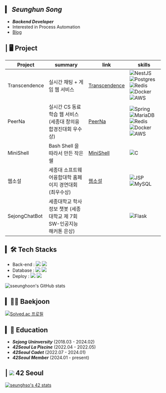 ## ▎ ***Seunghun Song***
- ***Backend Developer***
- Interested in Process Automation
- [Blog](https://velog.io/@sseunghoon/posts)

## | 🖥️ Project
|Project | summary| link|skills|
|---|---|---|---|
|Transcendence|실시간 채팅 + 게임 웹 서비스|[Transcendence](https://github.com/Transcendence-Animal-Crossing/backend)|![NestJS](https://img.shields.io/badge/nestjs-E0234E?style=for-the-badge&logo=nestjs&logoColor=#E0234E) ![Postgres](https://img.shields.io/badge/postgresql-4169E1?style=for-the-badge&logo=postgresql&logoColor=white) ![Redis](https://img.shields.io/badge/redis-DC382D?style=for-the-badge&logo=redis&logoColor=white) ![Docker](https://img.shields.io/badge/docker-2496ED?style=for-the-badge&logo=docker&logoColor=white) ![AWS](https://img.shields.io/badge/AmazonAWS-232F3E?style=for-the-badge&logo=AmazonAWS&logoColor=white)
|PeerNa|실시간 CS 동료학습 웹 서비스 (세종대 창의융합경진대회 우수상)|[PeerNa](https://github.com/PeerNA/Backend)|![Spring](https://img.shields.io/badge/Spring-6DB33F?style=for-the-badge&logo=Spring&logoColor=white) ![MariaDB](https://img.shields.io/badge/mariadb-003545?style=for-the-badge&logo=mariadb&logoColor=white) ![Redis](https://img.shields.io/badge/redis-DC382D?style=for-the-badge&logo=DC382D&logoColor=white)![Docker](https://img.shields.io/badge/docker-2496ED?style=for-the-badge&logo=docker&logoColor=white) ![AWS](https://img.shields.io/badge/AmazonAWS-232F3E?style=for-the-badge&logo=AmazonAWS&logoColor=white)
|MiniShell|Bash Shell 을 따라서 만든 작은 쉘|[MiniShell](https://github.com/Morning-Shell/Morning-Shell)|![C](https://img.shields.io/badge/c-A8B9CC?style=for-the-badge&logo=c&logoColor=white)
|웹소설|세종대 소프트웨어융합대학 홈페이지 경연대회 (최우수상)|[웹소설](https://github.com/ZIO-KIM/Project-SNS)|![JSP](https://img.shields.io/badge/JSP-6DB33F?style=for-the-badge&logo=JSP&logoColor=white) ![MySQL](https://img.shields.io/badge/mysql-4479A1?style=for-the-badge&logo=mysql&logoColor=white) 
|SejongChatBot|세종대학교 학사정보 챗봇 (세종대학교 제 7회 SW-인공지능 해커톤 은상)||![Flask](https://img.shields.io/badge/flask-000000?style=for-the-badge&logo=flask&logoColor=white) 


## ▎🛠 Tech Stacks
- Back-end : <span><img src="https://img.shields.io/badge/Spring-339933?style=flat&logo=Spring&logoColor=white"/></span>
<span><img src="https://img.shields.io/badge/NestJS-E0234E?style=flat&logo=NestJS&logoColor=white"/></span>
- Database : <span><img src="https://img.shields.io/badge/MySQL-4479A1?style=flat&logo=MySQL&logoColor=white"/></span>
<span><img src="https://img.shields.io/badge/PostgreSQL-4169E1?style=flat&logo=PostgreSQL&logoColor=white"/></span><br/>
- Deploy : <span><img src="https://img.shields.io/badge/Amazon AWS-232F3E?style=flat&logo=Amazon AWS&logoColor=white"/></span>
<span><img src="https://img.shields.io/badge/Docker-2496ED?style=flat&logo=Docker&logoColor=white"/></span>

![sseunghoon's GitHub stats](https://github-readme-stats-sand-six-91.vercel.app/api?username=sseunghoon&show_icons=true&count_private=true&line_height=24&theme=material-palenight&hide=stars)

## ▎🧑‍💻 Baekjoon
[![Solved.ac 프로필](http://mazassumnida.wtf/api/v2/generate_badge?boj=sseunghun99)](https://solved.ac/sseunghun99)

## ▎📖 Education

- ***Sejong Uninversity*** (2018.03 - 2024.02)
- ***42Seoul La Piscine***  (2022.04 - 2022.05)
- ***42Seoul Cadet***  (2022.07 - 2024.01)
- ***42Seoul Member***  (2024.01 - present)

## | <span><img src="https://img.shields.io/badge/-000000?style=flat&logo=42&logoColor=white"/></span> 42 Seoul
<a href="https://github.com/oakoudad/badge42"><img src="https://badge.mediaplus.ma/kettlebells/seunghso?1337Badge=off&UM6P=off" alt="seunghso's 42 stats" /></a>
